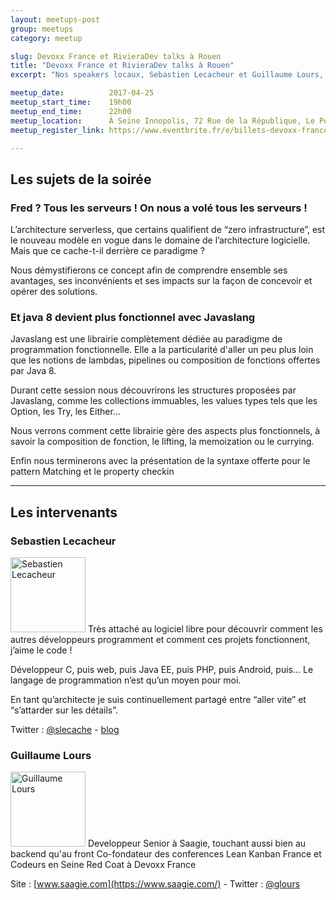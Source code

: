 ```yaml
---
layout: meetups-post
group: meetups
category: meetup

slug: Devoxx France et RivieraDev talks à Rouen 
title: "Devoxx France et RivieraDev talks à Rouen"
excerpt: "Nos speakers locaux, Sebastien Lecacheur et Guillaume Lours, nous proposent leurs conférences données à devoxxFR et rivieraDev 2017"

meetup_date:          2017-04-25
meetup_start_time:    19h00
meetup_end_time:      22h00
meetup_location:      À Seine Innopolis, 72 Rue de la République, Le Petit Quevilly
meetup_register_link: https://www.eventbrite.fr/e/billets-devoxx-france-et-rivieradev-talks-a-rouen-33764871640

---
```



## Les sujets de la soirée

### Fred ? Tous les serveurs ! On nous a volé tous les serveurs !

L’architecture serverless, que certains qualifient de “zero infrastructure”, est le nouveau modèle en vogue dans le domaine de l’architecture logicielle. Mais que ce cache-t-il derrière ce paradigme ?

Nous démystifierons ce concept afin de comprendre ensemble ses avantages, ses inconvénients et ses impacts sur la façon de concevoir et opérer des solutions.


### Et java 8 devient plus fonctionnel avec Javaslang

Javaslang est une librairie complètement dédiée au paradigme de programmation fonctionnelle. Elle a la particularité d'aller un peu plus loin que les notions de lambdas, pipelines ou composition de fonctions offertes par Java 8.

Durant cette session nous découvrirons les structures proposées par Javaslang, comme les collections immuables, les values types tels que les Option, les Try, les Either…

Nous verrons comment cette librairie gère des aspects plus fonctionnels, à savoir la composition de fonction, le lifting, la memoization ou le currying.

Enfin nous terminerons avec la présentation de la syntaxe offerte pour le pattern Matching et le property checkin


---

## Les intervenants

### Sebastien Lecacheur

<img src="https://pbs.twimg.com/profile_images/722358213836992512/nfBoZl5a_400x400.jpg" alt="Sebastien Lecacheur" width="120" class="alignleft" />
Très attaché au logiciel libre pour découvrir comment les autres développeurs programment et comment ces projets fonctionnent, j’aime le code !

Développeur C, puis web, puis Java EE, puis PHP, puis Android, puis… Le langage de programmation n’est qu’un moyen pour moi.

En tant qu’architecte je suis continuellement partagé entre “aller vite” et “s’attarder sur les détails”.

Twitter : [@slecache](https://twitter.com/@slecache) - [blog](http://blog.lecacheur.com/)

### Guillaume Lours

<img src="https://pbs.twimg.com/profile_images/851392147563696128/xfVcQjXP_400x400.jpg" alt="Guillaume Lours" width="120" class="alignleft" />
Developpeur Senior à Saagie, touchant aussi bien au backend qu'au front Co-fondateur des conferences Lean Kanban France et Codeurs en Seine Red Coat à Devoxx France

Site : [www.saagie.com](https://www.saagie.com/) - Twitter : [@glours](https://twitter.com/glours)
